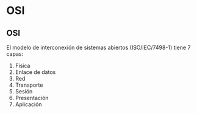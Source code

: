 # OSI
## OSI
El modelo de interconexión de sistemas abiertos (ISO/IEC/7498-1) tiene 7 capas:
1. Fisica
2. Enlace de datos
3. Red
4. Transporte
5. Sesión
6. Presentación
7. Aplicación